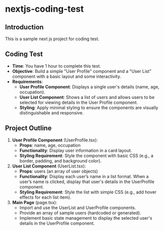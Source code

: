 # nextjs-coding-test

## Introduction
This is a sample next js project for coding test.

## Coding Test
- **Time**: You have 1 hour to complete this test.
- **Objective**: Build a simple "User Profile" component and a "User List" component with a basic layout and some interactivity.
- **Requirements**:
  - **User Profile Component**: Displays a single user's details (name, age, occupation).
  - **User List Component**: Shows a list of users and allows users to be selected for viewing details in the User Profile component.
  - **Styling**: Apply minimal styling to ensure the components are visually distinguishable and responsive.

## Project Outline
1. **User Profile Component** (UserProfile.tsx):
	- **Props**: name, age, occupation
	- **Functionality**: Display user information in a card layout.
	- **Styling Requirement**: Style the component with basic CSS (e.g., a border, padding, and background color).
2. **User List Component** (UserList.tsx):
	- **Props**: users (an array of user objects)
	- **Functionality**: Display each user’s name in a list format. When a user’s name is clicked, display that user's details in the UserProfile component.
	- **Styling Requirement**: Style the list with simple CSS (e.g., add hover effects for each list item).
3. **Main Page** (page.tsx):
	- Import and use the UserList and UserProfile components.
	- Provide an array of sample users (hardcoded or generated).
	- Implement basic state management to display the selected user's details in the UserProfile component.
